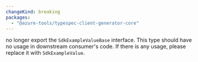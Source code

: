 ```yaml
---
changeKind: breaking
packages:
  - "@azure-tools/typespec-client-generator-core"
---
```


no longer export the `SdkExampleValueBase` interface. This type should have no usage in downstream consumer's code. If there is any usage, please replace it with `SdkExampleValue`.

